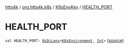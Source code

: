 [http4k](../../index.md) / [org.http4k.k8s](../index.md) / [K8sEnvKey](index.md) / [HEALTH_PORT](./-h-e-a-l-t-h_-p-o-r-t.md)

# HEALTH_PORT

`val HEALTH_PORT: `[`BiDiLens`](../../org.http4k.lens/-bi-di-lens/index.md)`<`[`K8sEnvironment`](../-k8s-environment/index.md)`, `[`Int`](https://kotlinlang.org/api/latest/jvm/stdlib/kotlin/-int/index.html)`>` [(source)](https://github.com/http4k/http4k/blob/master/http4k-k8s/src/main/kotlin/org/http4k/k8s/K8sEnvironment.kt#L24)